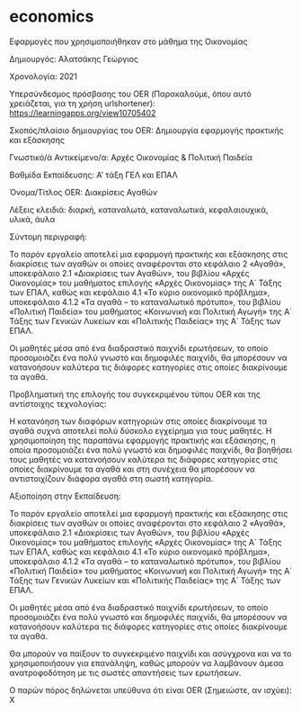 # economics
Εφαρμογές που χρησιμοποιήθηκαν στο μάθημα της Οικονομίας

Δημιουργός: Αλατσάκης Γεώργιος

Χρονολογία: 2021

Υπερσύνδεσμος πρόσβασης του OER (Παρακαλούμε, όπου αυτό χρειάζεται, για τη χρήση urlshortener):
https://learningapps.org/view10705402

Σκοπός/πλαίσιο δημιουργίας του OER: Δημιουργία εφαρμογής πρακτικής και εξάσκησης

Γνωστικό/ά Αντικείμενο/α: Αρχές Οικονομίας & Πολιτική Παιδεία

Βαθμίδα Εκπαίδευσης: Α’ τάξη ΓΕΛ και ΕΠΑΛ 

Όνομα/Τίτλος OER: Διακρίσεις Αγαθών

Λέξεις κλειδιά:  διαρκή, καταναλωτά, καταναλωτικά, κεφαλαιουχικά, υλικά, άυλα 

Σύντομη περιγραφή:

Το παρόν εργαλείο αποτελεί μια εφαρμογή πρακτικής και εξάσκησης στις διακρίσεις των αγαθών οι οποίες αναφέρονται στο κεφάλαιο 2 «Αγαθά», υποκεφάλαιο 2.1 «Διακρίσεις των Αγαθών», του βιβλίου «Αρχές Οικονομίας» του μαθήματος επιλογής «Αρχές Οικονομίας» της Α΄ Τάξης των ΕΠΑΛ, καθώς και κεφάλαιο 4.1 «Το κύριο οικονομικό πρόβλημα», υποκεφάλαιο 4.1.2 «Τα αγαθά – το καταναλωτικό πρότυπο», του βιβλίου «Πολιτική Παιδεία» του μαθήματος «Κοινωνική και Πολιτική Αγωγή» της Α΄ Τάξης των Γενικών Λυκείων και «Πολιτικής Παιδείας» της Α΄ Τάξης των ΕΠΑΛ. 

Οι μαθητές μέσα από ένα διαδραστικό παιχνίδι ερωτήσεων, το οποίο προσομοιάζει ένα πολύ γνωστό και δημοφιλές παιχνίδι, θα μπορέσουν να κατανοήσουν καλύτερα τις διάφορες κατηγορίες στις οποίες διακρίνουμε τα αγαθά.

Προβληματική της επιλογής του συγκεκριμένου τύπου OER και της αντίστοιχης τεχνολογίας: 

Η κατανόηση των διαφόρων κατηγοριών στις οποίες διακρίνουμε τα αγαθά συχνά αποτελεί πολύ δύσκολο εγχείρημα για τους μαθητές. Η χρησιμοποίηση της παραπάνω εφαρμογής πρακτικής και εξάσκησης, η οποία προσομοιάζει ένα πολύ γνωστό και δημοφιλές παιχνίδι, θα βοηθήσει τους μαθητές να κατανοήσουν καλύτερα τις διάφορες κατηγορίες στις οποίες διακρίνουμε τα αγαθά και στη συνέχεια θα μπορέσουν να αντιστοιχίζουν διάφορα αγαθά στη σωστή κατηγορία.

Αξιοποίηση στην Εκπαίδευση: 

Το παρόν εργαλείο αποτελεί μια εφαρμογή πρακτικής και εξάσκησης στις διακρίσεις των αγαθών οι οποίες αναφέρονται στο κεφάλαιο 2 «Αγαθά», υποκεφάλαιο 2.1 «Διακρίσεις των Αγαθών», του βιβλίου «Αρχές Οικονομίας» του μαθήματος επιλογής «Αρχές Οικονομίας» της Α΄ Τάξης των ΕΠΑΛ, καθώς και κεφάλαιο 4.1 «Το κύριο οικονομικό πρόβλημα», υποκεφάλαιο 4.1.2 «Τα αγαθά – το καταναλωτικό πρότυπο», του βιβλίου «Πολιτική Παιδεία» του μαθήματος «Κοινωνική και Πολιτική Αγωγή» της Α΄ Τάξης των Γενικών Λυκείων και «Πολιτικής Παιδείας» της Α΄ Τάξης των ΕΠΑΛ. 

Οι μαθητές μέσα από ένα διαδραστικό παιχνίδι ερωτήσεων, το οποίο προσομοιάζει ένα πολύ γνωστό και δημοφιλές παιχνίδι, θα μπορέσουν να κατανοήσουν καλύτερα τις διάφορες κατηγορίες στις οποίες διακρίνουμε τα αγαθά. 

Θα μπορούν να παίξουν το συγκεκριμένο παιχνίδι και ασύγχρονα και να το χρησιμοποιήσουν για επανάληψη, καθώς μπορούν να λαμβάνουν άμεσα ανατροφοδότηση με τις σωστές απαντήσεις των ερωτήσεων.


Ο παρών πόρος δηλώνεται υπεύθυνα ότι είναι OER (Σημειώστε, αν ισχύει): Χ

